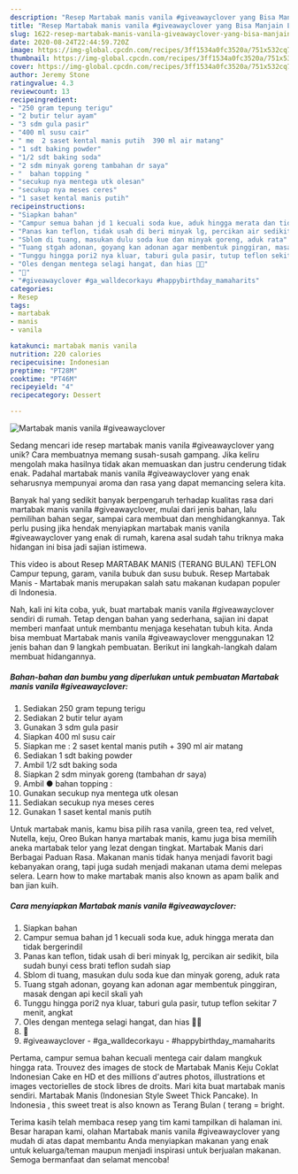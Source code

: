 ```yaml
---
description: "Resep Martabak manis vanila #giveawayclover yang Bisa Manjain Lidah"
title: "Resep Martabak manis vanila #giveawayclover yang Bisa Manjain Lidah"
slug: 1622-resep-martabak-manis-vanila-giveawayclover-yang-bisa-manjain-lidah
date: 2020-08-24T22:44:59.720Z
image: https://img-global.cpcdn.com/recipes/3ff1534a0fc3520a/751x532cq70/martabak-manis-vanila-giveawayclover-foto-resep-utama.jpg
thumbnail: https://img-global.cpcdn.com/recipes/3ff1534a0fc3520a/751x532cq70/martabak-manis-vanila-giveawayclover-foto-resep-utama.jpg
cover: https://img-global.cpcdn.com/recipes/3ff1534a0fc3520a/751x532cq70/martabak-manis-vanila-giveawayclover-foto-resep-utama.jpg
author: Jeremy Stone
ratingvalue: 4.3
reviewcount: 13
recipeingredient:
- "250 gram tepung terigu"
- "2 butir telur ayam"
- "3 sdm gula pasir"
- "400 ml susu cair"
- " me  2 saset kental manis putih  390 ml air matang"
- "1 sdt baking powder"
- "1/2 sdt baking soda"
- "2 sdm minyak goreng tambahan dr saya"
- "  bahan topping "
- "secukup nya mentega utk olesan"
- "secukup nya meses ceres"
- "1 saset kental manis putih"
recipeinstructions:
- "Siapkan bahan"
- "Campur semua bahan jd 1 kecuali soda kue, aduk hingga merata dan tidak bergerindil"
- "Panas kan teflon, tidak usah di beri minyak lg, percikan air sedikit, bila sudah bunyi cess brati teflon sudah siap"
- "Sblom di tuang, masukan dulu soda kue dan minyak goreng, aduk rata"
- "Tuang stgah adonan, goyang kan adonan agar membentuk pinggiran, masak dengan api kecil skali yah"
- "Tunggu hingga pori2 nya kluar, taburi gula pasir, tutup teflon sekitar 7 menit, angkat"
- "Oles dengan mentega selagi hangat, dan hias 🤤🤤"
- "🤤"
- "#giveawayclover #ga_walldecorkayu #happybirthday_mamaharits"
categories:
- Resep
tags:
- martabak
- manis
- vanila

katakunci: martabak manis vanila 
nutrition: 220 calories
recipecuisine: Indonesian
preptime: "PT28M"
cooktime: "PT46M"
recipeyield: "4"
recipecategory: Dessert

---
```



![Martabak manis vanila #giveawayclover](https://img-global.cpcdn.com/recipes/3ff1534a0fc3520a/751x532cq70/martabak-manis-vanila-giveawayclover-foto-resep-utama.jpg)

Sedang mencari ide resep martabak manis vanila #giveawayclover yang unik? Cara membuatnya memang susah-susah gampang. Jika keliru mengolah maka hasilnya tidak akan memuaskan dan justru cenderung tidak enak. Padahal martabak manis vanila #giveawayclover yang enak seharusnya mempunyai aroma dan rasa yang dapat memancing selera kita.

Banyak hal yang sedikit banyak berpengaruh terhadap kualitas rasa dari martabak manis vanila #giveawayclover, mulai dari jenis bahan, lalu pemilihan bahan segar, sampai cara membuat dan menghidangkannya. Tak perlu pusing jika hendak menyiapkan martabak manis vanila #giveawayclover yang enak di rumah, karena asal sudah tahu triknya maka hidangan ini bisa jadi sajian istimewa.

This video is about Resep MARTABAK MANIS (TERANG BULAN) TEFLON Campur tepung, garam, vanila bubuk dan susu bubuk. Resep Martabak Manis - Martabak manis merupakan salah satu makanan kudapan populer di Indonesia.


Nah, kali ini kita coba, yuk, buat martabak manis vanila #giveawayclover sendiri di rumah. Tetap dengan bahan yang sederhana, sajian ini dapat memberi manfaat untuk membantu menjaga kesehatan tubuh kita. Anda bisa membuat Martabak manis vanila #giveawayclover menggunakan 12 jenis bahan dan 9 langkah pembuatan. Berikut ini langkah-langkah dalam membuat hidangannya.

<!--inarticleads1-->

##### Bahan-bahan dan bumbu yang diperlukan untuk pembuatan Martabak manis vanila #giveawayclover:

1. Sediakan 250 gram tepung terigu
1. Sediakan 2 butir telur ayam
1. Gunakan 3 sdm gula pasir
1. Siapkan 400 ml susu cair
1. Siapkan  me : 2 saset kental manis putih + 390 ml air matang
1. Sediakan 1 sdt baking powder
1. Ambil 1/2 sdt baking soda
1. Siapkan 2 sdm minyak goreng (tambahan dr saya)
1. Ambil  ● bahan topping :
1. Gunakan secukup nya mentega utk olesan
1. Sediakan secukup nya meses ceres
1. Gunakan 1 saset kental manis putih


Untuk martabak manis, kamu bisa pilih rasa vanila, green tea, red velvet, Nutella, keju, Oreo Bukan hanya martabak manis, kamu juga bisa memilih aneka martabak telor yang lezat dengan tingkat. Martabak Manis dari Berbagai Paduan Rasa. Makanan manis tidak hanya menjadi favorit bagi kebanyakan orang, tapi juga sudah menjadi makanan utama demi melepas selera. Learn how to make martabak manis also known as apam balik and ban jian kuih. 

<!--inarticleads2-->

##### Cara menyiapkan Martabak manis vanila #giveawayclover:

1. Siapkan bahan
1. Campur semua bahan jd 1 kecuali soda kue, aduk hingga merata dan tidak bergerindil
1. Panas kan teflon, tidak usah di beri minyak lg, percikan air sedikit, bila sudah bunyi cess brati teflon sudah siap
1. Sblom di tuang, masukan dulu soda kue dan minyak goreng, aduk rata
1. Tuang stgah adonan, goyang kan adonan agar membentuk pinggiran, masak dengan api kecil skali yah
1. Tunggu hingga pori2 nya kluar, taburi gula pasir, tutup teflon sekitar 7 menit, angkat
1. Oles dengan mentega selagi hangat, dan hias 🤤🤤
1. 🤤
1. #giveawayclover - #ga_walldecorkayu - #happybirthday_mamaharits


Pertama, campur semua bahan kecuali mentega cair dalam mangkuk hingga rata. Trouvez des images de stock de Martabak Manis Keju Coklat Indonesian Cake en HD et des millions d&#39;autres photos, illustrations et images vectorielles de stock libres de droits. Mari kita buat martabak manis sendiri. Martabak Manis (Indonesian Style Sweet Thick Pancake). In Indonesia , this sweet treat is also known as Terang Bulan ( terang = bright. 

Terima kasih telah membaca resep yang tim kami tampilkan di halaman ini. Besar harapan kami, olahan Martabak manis vanila #giveawayclover yang mudah di atas dapat membantu Anda menyiapkan makanan yang enak untuk keluarga/teman maupun menjadi inspirasi untuk berjualan makanan. Semoga bermanfaat dan selamat mencoba!
